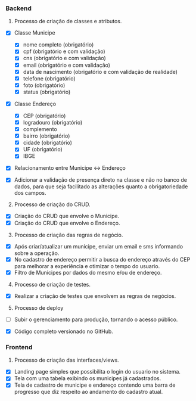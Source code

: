 
### Backend

1. Processo de criação de classes e atributos.
- [x] Classe Municipe 
	- [x] nome completo (obrigatório)
	- [x] cpf (obrigatório e com validação)
	- [x] cns (obrigatório e com validação)
	- [x] email (obrigatório e com validação)
	- [x] data de nascimento (obrigatório e com validação de realidade)
	- [x] telefone (obrigatório)
	- [x] foto (obrigatório)
	- [x] status (obrigatório)
- [x] Classe Endereço 
	- [x] CEP (obrigatório)
	- [x] logradouro (obrigatório)
	- [x] complemento 
	- [x] bairro (obrigatório)
	- [x] cidade (obrigatório)
	- [x] UF (obrigatório)
	- [x] IBGE
- [x] Relacionamento entre Municipe <-> Endereço
- [x] Adicionar a validação de presença direto na classe e não no banco de dados, para que seja facilitado as alterações quanto a obrigatoriedade dos campos.


2. Processo de criação do CRUD.

- [x] Criação do CRUD que envolve o Municipe.
- [x] Criação do CRUD que envolve o Endereço.

3. Processo de criação das regras de negócio.

- [x] Após criar/atualizar um munícipe, enviar um email e sms informando sobre a operação.
- [x] No cadastro de endereço permitir a busca do endereço através do CEP para melhorar a experiência e otimizar o tempo do usuario.
- [x] Filtro de Municipes por dados do mesmo e/ou de endereço.

4. Processo de criação de testes.

 - [x] Realizar a criação de testes que envolvem as regras de negócios.

5. Processo de deploy

- [ ] Subir o gerenciamento para produção, tornando o acesso público.
- [x] Código completo versionado no GitHub.


### Frontend

1. Processo de criação das interfaces/views.

- [x] Landing page simples que possibilita o login do usuario no sistema.
- [x] Tela com uma tabela exibindo os municipes já cadastrados.
- [x] Tela de cadastro de municipe e endereço contendo uma barra de progresso que diz respeito ao andamento do cadastro atual.
